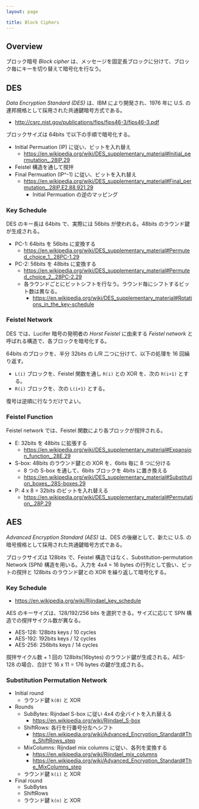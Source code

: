 ```yaml
---
layout: page

title: Block Ciphers
---
```


<script type="text/x-mathjax-config">
  MathJax.Hub.Config({ tex2jax: { inlineMath: [['$','$'], ["\\(","\\)"]] } });
</script>
<script type="text/javascript"
  src="http://cdn.mathjax.org/mathjax/latest/MathJax.js?config=TeX-AMS_HTML">
</script>

## Overview

ブロック暗号 _Block cipher_ は、メッセージを固定長ブロックに分けて、ブロック毎にキーを切り替えて暗号化を行なう。

## DES

_Data Encryption Standard (DES)_ は、IBM により開発され、1976 年に U.S. の連邦規格として採用された共通鍵暗号方式である。

* <http://csrc.nist.gov/publications/fips/fips46-3/fips46-3.pdf>

ブロックサイズは 64bits で以下の手順で暗号化する。

* Initial Permuation (IP) に従い、ビットを入れ替え
  * <https://en.wikipedia.org/wiki/DES_supplementary_material#Initial_permutation_.28IP.29>
* Feistel 構造を通して撹拌
* Final Permuation (IP^-1) に従い、ビットを入れ替え
  * <https://en.wikipedia.org/wiki/DES_supplementary_material#Final_permutation_.28IP.E2.88.921.29>
    * Initial Permuation の逆のマッピング

### Key Schedule

DES のキー長は 64bits で、実際には 56bits が使われる。48bits のラウンド鍵が生成される。

* PC-1: 64bits を 56bits に変換する
  * <https://en.wikipedia.org/wiki/DES_supplementary_material#Permuted_choice_1_.28PC-1.29>
* PC-2: 56bits を 48bits に変換する
  * <https://en.wikipedia.org/wiki/DES_supplementary_material#Permuted_choice_2_.28PC-2.29>
  * 各ラウンドごとにビットシフトを行なう。ラウンド毎にシフトするビット数は異なる。
    * <https://en.wikipedia.org/wiki/DES_supplementary_material#Rotations_in_the_key-schedule>

### Feistel Network

DES では、Lucifer 暗号の発明者の _Horst Feistel_ に由来する _Feistel network_ と呼ばれる構造で、各ブロックを暗号化する。

64bits のブロックを、半分 32bits の L/R 二つに分けて、以下の処理を 16 回繰り返す。

* `L(i)` ブロックを、Feistel 関数を通し `R(i)` との XOR を、次の `R(i+1)` とする。
* `R(i)` ブロックを、次の `L(i+1)` とする。

復号は逆順に行なうだけでよい。

### Feistel Function

Feistel network では、Feistel 関数により各ブロックが撹拌される。

* E: 32bits を 48bits に拡張する
  * <https://en.wikipedia.org/wiki/DES_supplementary_material#Expansion_function_.28E.29>
* S-box: 48bits のラウンド鍵との XOR を、6bits 毎に 8 つに分ける
  * 8 つの S-box を通して、6bits ブロックを 4bits に置き換える
  * <https://en.wikipedia.org/wiki/DES_supplementary_material#Substitution_boxes_.28S-boxes.29>
* P: 4 x 8 = 32bits のビットを入れ替える
  * <https://en.wikipedia.org/wiki/DES_supplementary_material#Permutation_.28P.29>

## AES

_Advanced Encryption Standard (AES)_ は、DES の後継として、新たに U.S. の暗号規格として採用された共通鍵暗号方式である。

ブロックサイズは 128bits で、Feistel 構造ではなく、Substitution-permutation Network (SPN) 構造を用いる。入力を 4x4 = 16 bytes の行列として扱い、ビットの撹拌と 128bits のラウンド鍵との XOR を繰り返して暗号化する。

### Key Schedule

* <https://en.wikipedia.org/wiki/Rijndael_key_schedule>

AES のキーサイズは、128/192/256 bits を選択できる。サイズに応じて SPN 構造での撹拌サイクル数が異なる。

* AES-128: 128bits keys / 10 cycles
* AES-192: 192bits keys / 12 cycles
* AES-256: 256bits keys / 14 cycles

撹拌サイクル数 + 1 回の 128bits(16bytes) のラウンド鍵が生成される。AES-128 の場合、合計で 16 x 11 = 176 bytes の鍵が生成される。

### Substitution Permutation Network

* Initial round
  * ラウンド鍵 `k(0)` と XOR
* Rounds
  * SubBytes: Rijndael S-box に従い 4x4 の全バイトを入れ替える
    * <https://en.wikipedia.org/wiki/Rijndael_S-box>
  * ShiftRows: 各行を行番号分左へシフト
    * <https://en.wikipedia.org/wiki/Advanced_Encryption_Standard#The_ShiftRows_step>
  * MixColumns: Rijndael mix columns に従い、各列を変換する
    * <https://en.wikipedia.org/wiki/Rijndael_mix_columns>
    * <https://en.wikipedia.org/wiki/Advanced_Encryption_Standard#The_MixColumns_step>
  * ラウンド鍵 `k(i)` と XOR
* Final round
  * SubBytes
  * ShiftRows
  * ラウンド鍵 `k(n)` と XOR

